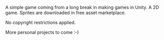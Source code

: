 A simple game coming from a long break in making games in Unity.
A 2D game.  Sprites are downloaded in free asset marketplace.

No copyright restrictions applied. 

More personal projects to come :-)
